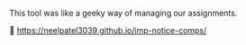 This tool was like a geeky way of managing our assignments.

🔗 https://neelpatel3039.github.io/imp-notice-comps/
